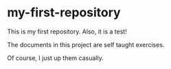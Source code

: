 # my-first-repository
This is my first repository. Also, it is a test!

The documents in this project are self taught exercises. 

Of course, I just up them casually.
